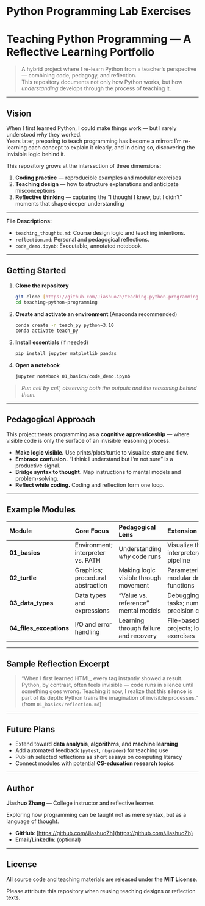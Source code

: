 # Python Programming Lab Exercises
# Teaching Python Programming — A Reflective Learning Portfolio

> A hybrid project where I re-learn Python from a teacher’s perspective — combining code, pedagogy, and reflection.  
> This repository documents not only how Python works, but how *understanding* develops through the process of teaching it.

---

## Vision

When I first learned Python, I could make things work — but I rarely understood *why* they worked.  
Years later, preparing to teach programming has become a mirror: I’m re-learning each concept to explain it clearly, and in doing so, discovering the invisible logic behind it.

This repository grows at the intersection of three dimensions:

1. **Coding practice** — reproducible examples and modular exercises  
2. **Teaching design** — how to structure explanations and anticipate misconceptions  
3. **Reflective thinking** — capturing the “I thought I knew, but I didn’t” moments that shape deeper understanding

---


**File Descriptions:**

* `teaching_thoughts.md`: Course design logic and teaching intentions.
* `reflection.md`: Personal and pedagogical reflections.
* `code_demo.ipynb`: Executable, annotated notebook.

---

## Getting Started

1.  **Clone the repository**

    ```bash
    git clone [https://github.com/JiashuoZh/teaching-python-programming.git](https://github.com/JiashuoZh/teaching-python-programming.git)
    cd teaching-python-programming
    ```

2.  **Create and activate an environment** (Anaconda recommended)

    ```bash
    conda create -n teach_py python=3.10
    conda activate teach_py
    ```

3.  **Install essentials** (if needed)

    ```bash
    pip install jupyter matplotlib pandas
    ```

4.  **Open a notebook**

    ```bash
    jupyter notebook 01_basics/code_demo.ipynb
    ```

> *Run cell by cell, observing both the outputs and the reasoning behind them.*

---

## Pedagogical Approach

This project treats programming as a **cognitive apprenticeship** — where visible code is only the surface of an invisible reasoning process.

* **Make logic visible.** Use prints/plots/turtle to visualize state and flow.
* **Embrace confusion.** “I think I understand but I’m not sure” is a productive signal.
* **Bridge syntax to thought.** Map instructions to mental models and problem-solving.
* **Reflect while coding.** Coding and reflection form one loop.

---

## Example Modules

| Module | Core Focus | Pedagogical Lens | Extension Idea |
| :--- | :--- | :--- | :--- |
| **01\_basics** | Environment; interpreter vs. PATH | Understanding *why* code runs | Visualize the interpreter/bytecode pipeline |
| **02\_turtle** | Graphics; procedural abstraction | Making logic visible through movement | Parameterization; modular drawing functions |
| **03\_data\_types** | Data types and expressions | “Value vs. reference” mental models | Debugging mini-tasks; numeric precision cues |
| **04\_files\_exceptions** | I/O and error handling | Learning through failure and recovery | File-based mini-projects; log parsing exercises |

---

## Sample Reflection Excerpt

> “When I first learned HTML, every tag instantly showed a result.
> Python, by contrast, often feels invisible — code runs in silence until something goes wrong.
> Teaching it now, I realize that this **silence** is part of its depth: Python trains the imagination of invisible processes.”
> (from `01_basics/reflection.md`)

---

## Future Plans

* Extend toward **data analysis**, **algorithms**, and **machine learning**
* Add automated feedback (`pytest`, `nbgrader`) for teaching use
* Publish selected reflections as short essays on computing literacy
* Connect modules with potential **CS-education research** topics

---

## Author

**Jiashuo Zhang** — College instructor and reflective learner.

Exploring how programming can be taught not as mere syntax, but as a language of thought.

* **GitHub**: [https://github.com/JiashuoZh](https://github.com/JiashuoZh)
* **Email/LinkedIn**: (optional)

---

## License

All source code and teaching materials are released under the **MIT License**.

Please attribute this repository when reusing teaching designs or reflection texts.




